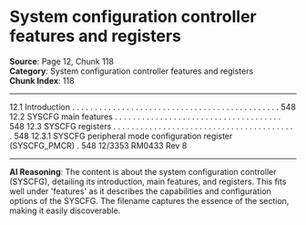 # System configuration controller features and registers

**Source**: Page 12, Chunk 118  
**Category**: System configuration controller features and registers  
**Chunk Index**: 118

---

12.1 Introduction . . . . . . . . . . . . . . . . . . . . . . . . . . . . . . . . . . . . . . . . . . . . . . 548
12.2 SYSCFG main features . . . . . . . . . . . . . . . . . . . . . . . . . . . . . . . . . . . . . 548
12.3 SYSCFG registers . . . . . . . . . . . . . . . . . . . . . . . . . . . . . . . . . . . . . . . . . 548
12.3.1 SYSCFG peripheral mode configuration register (SYSCFG_PMCR) . 548
12/3353 RM0433 Rev 8

---

**AI Reasoning**: The content is about the system configuration controller (SYSCFG), detailing its introduction, main features, and registers. This fits well under 'features' as it describes the capabilities and configuration options of the SYSCFG. The filename captures the essence of the section, making it easily discoverable.
